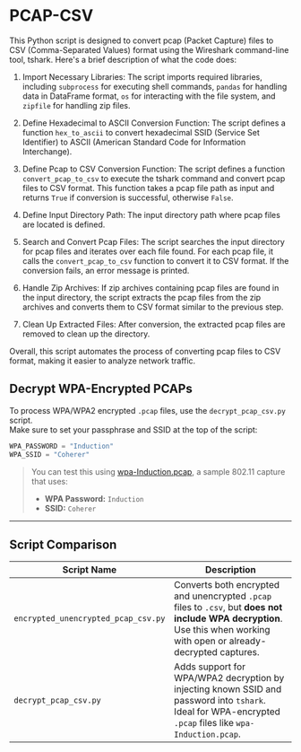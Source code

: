# PCAP-CSV

This Python script is designed to convert pcap (Packet Capture) files to CSV (Comma-Separated Values) format using the Wireshark command-line tool, tshark. Here's a brief description of what the code does:

1. Import Necessary Libraries: 
The script imports required libraries, including `subprocess` for executing shell commands, `pandas` for handling data in DataFrame format, `os` for interacting with the file system, and `zipfile` for handling zip files.

2. Define Hexadecimal to ASCII Conversion Function: 
The script defines a function `hex_to_ascii` to convert hexadecimal SSID (Service Set Identifier) to ASCII (American Standard Code for Information Interchange).

3. Define Pcap to CSV Conversion Function:
The script defines a function `convert_pcap_to_csv` to execute the tshark command and convert pcap files to CSV format. This function takes a pcap file path as input and returns `True` if conversion is successful, otherwise `False`.

4. Define Input Directory Path: 
The input directory path where pcap files are located is defined.

5. Search and Convert Pcap Files: The script searches the input directory for pcap files and iterates over each file found. For each pcap file, it calls the `convert_pcap_to_csv` function to convert it to CSV format. If the conversion fails, an error message is printed.

6. Handle Zip Archives: 
If zip archives containing pcap files are found in the input directory, the script extracts the pcap files from the zip archives and converts them to CSV format similar to the previous step.

7. Clean Up Extracted Files:
After conversion, the extracted pcap files are removed to clean up the directory.

Overall, this script automates the process of converting pcap files to CSV format, making it easier to analyze network traffic.


## Decrypt WPA-Encrypted PCAPs

To process WPA/WPA2 encrypted `.pcap` files, use the `decrypt_pcap_csv.py` script.  
Make sure to set your passphrase and SSID at the top of the script:

```python
WPA_PASSWORD = "Induction"
WPA_SSID = "Coherer"
```

> You can test this using [wpa-Induction.pcap](https://wiki.wireshark.org/SampleCaptures#wifi--wireless-lan-captures--80211), a sample 802.11 capture that uses:
> - **WPA Password:** `Induction`  
> - **SSID:** `Coherer`


---

## Script Comparison

| Script Name                    | Description                                                                 |
|-------------------------------|-----------------------------------------------------------------------------|
| `encrypted_unencrypted_pcap_csv.py` | Converts both encrypted and unencrypted `.pcap` files to `.csv`, but **does not include WPA decryption**. Use this when working with open or already-decrypted captures. |
| `decrypt_pcap_csv.py`         | Adds support for WPA/WPA2 decryption by injecting known SSID and password into `tshark`. Ideal for WPA-encrypted `.pcap` files like `wpa-Induction.pcap`.                 |
